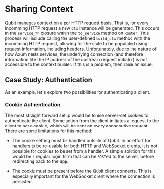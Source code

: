 # Sharing Context

Qubit manages context on a per HTTP request basis. That is, for every incomming HTTP request a new
`Ctx` instance will be generated. This occurs in the `service_fn` closure within the `to_service`
method on `Router`. This process will include calling the user-defined `build_ctx` method with the
incomming HTTP request, allowing for the state to be populated using request information, including
headers. Unfortunately, due to the nature of how Axum nests services, the underlying connection
(and therefore information like the IP address of the upstream request initiator) is not accessible
to the context builder. If this is a problem, then raise an issue.

## Case Study: Authentication

As an example, let's explore two possibilities for authenticating a client.

### Cookie Authentication

The most straight forward setup would be to use server-set cookies to authenticate the client. Some
action from the client initiates a request to the client to set a cookie, which will be sent on
every consecutive request. There are some limitations for this method:

- The cookie setting must be handled outside of Qubit. In an effort for handlers to be re-usable
  for both HTTP and WebSocket clients, it is not possible for cookies to be set from a handler. A
  simple solution for this would be a regular login form that can be `POST`ed to the server, before
  redirecting back to the app.

- The cookie must be present before the Qubit client connects. This is especially important for the
  WebSocket client where the connection is persisted.

